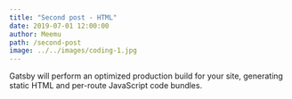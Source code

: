 ```yaml
---
title: "Second post - HTML"
date: 2019-07-01 12:00:00
author: Meemu
path: /second-post
image: ../../images/coding-1.jpg
---
```


Gatsby will perform an optimized production build for your site, generating static HTML and per-route JavaScript code bundles.
